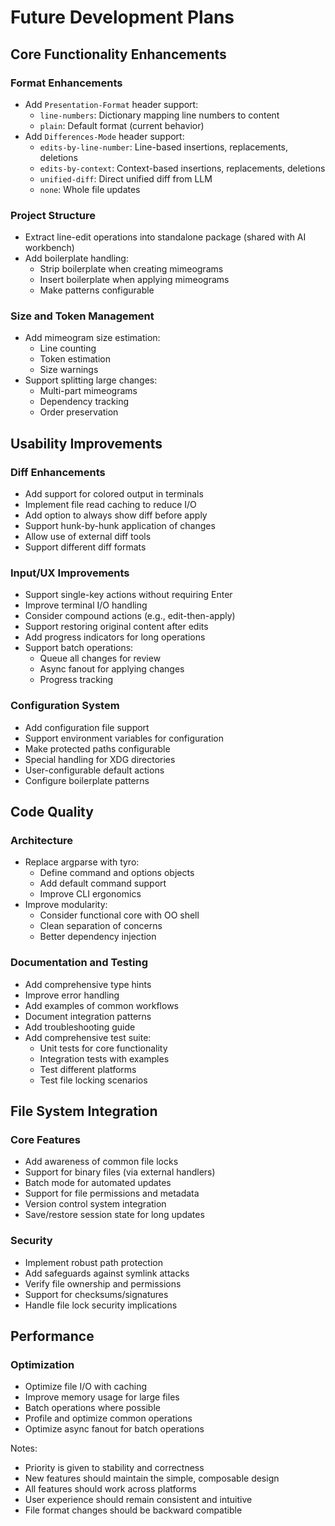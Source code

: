 # Future Development Plans

## Core Functionality Enhancements

### Format Enhancements
- Add `Presentation-Format` header support:
  - `line-numbers`: Dictionary mapping line numbers to content
  - `plain`: Default format (current behavior)
- Add `Differences-Mode` header support:
  - `edits-by-line-number`: Line-based insertions, replacements, deletions
  - `edits-by-context`: Context-based insertions, replacements, deletions
  - `unified-diff`: Direct unified diff from LLM
  - `none`: Whole file updates

### Project Structure
- Extract line-edit operations into standalone package (shared with AI
  workbench)
- Add boilerplate handling:
  - Strip boilerplate when creating mimeograms
  - Insert boilerplate when applying mimeograms
  - Make patterns configurable

### Size and Token Management
- Add mimeogram size estimation:
  - Line counting
  - Token estimation
  - Size warnings
- Support splitting large changes:
  - Multi-part mimeograms
  - Dependency tracking
  - Order preservation

## Usability Improvements

### Diff Enhancements
- Add support for colored output in terminals
- Implement file read caching to reduce I/O
- Add option to always show diff before apply
- Support hunk-by-hunk application of changes
- Allow use of external diff tools
- Support different diff formats

### Input/UX Improvements
- Support single-key actions without requiring Enter
- Improve terminal I/O handling
- Consider compound actions (e.g., edit-then-apply)
- Support restoring original content after edits
- Add progress indicators for long operations
- Support batch operations:
  - Queue all changes for review
  - Async fanout for applying changes
  - Progress tracking

### Configuration System
- Add configuration file support
- Support environment variables for configuration
- Make protected paths configurable
- Special handling for XDG directories
- User-configurable default actions
- Configure boilerplate patterns

## Code Quality

### Architecture
- Replace argparse with tyro:
  - Define command and options objects
  - Add default command support
  - Improve CLI ergonomics
- Improve modularity:
  - Consider functional core with OO shell
  - Clean separation of concerns
  - Better dependency injection

### Documentation and Testing
- Add comprehensive type hints
- Improve error handling
- Add examples of common workflows
- Document integration patterns
- Add troubleshooting guide
- Add comprehensive test suite:
  - Unit tests for core functionality
  - Integration tests with examples
  - Test different platforms
  - Test file locking scenarios

## File System Integration

### Core Features
- Add awareness of common file locks
- Support for binary files (via external handlers)
- Batch mode for automated updates
- Support for file permissions and metadata
- Version control system integration
- Save/restore session state for long updates

### Security
- Implement robust path protection
- Add safeguards against symlink attacks
- Verify file ownership and permissions
- Support for checksums/signatures
- Handle file lock security implications

## Performance

### Optimization
- Optimize file I/O with caching
- Improve memory usage for large files
- Batch operations where possible
- Profile and optimize common operations
- Optimize async fanout for batch operations

Notes:
- Priority is given to stability and correctness
- New features should maintain the simple, composable design
- All features should work across platforms
- User experience should remain consistent and intuitive
- File format changes should be backward compatible